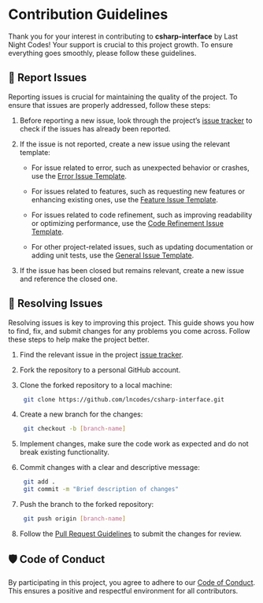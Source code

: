 # Contribution Guidelines
Thank you for your interest in contributing to **csharp-interface** by Last Night Codes! Your support is crucial to this project growth. To ensure everything goes smoothly, please follow these guidelines.

## 📝 Report Issues
Reporting issues is crucial for maintaining the quality of the project. To ensure that issues are properly addressed, follow these steps:

1. Before reporting a new issue, look through the project’s [issue tracker](https://github.com/lncodes/csharp-interface/issues) to check if the issues has already been reported.

2. If the issue is not reported, create a new issue using the relevant template:
   - For issue related to error, such as unexpected behavior or crashes, use the [Error Issue Template](https://github.com/lncodes/.github/blob/master/.github/ISSUE_TEMPLATE/error-issue-template.md).

   - For issues related to features, such as requesting new features or enhancing existing ones, use the [Feature Issue Template](https://github.com/lncodes/.github/blob/master/.github/ISSUE_TEMPLATE/feature-issue-template.md).

   - For issues related to code refinement, such as improving readability or optimizing performance, use the [Code Refinement Issue Template](https://github.com/lncodes/.github/blob/master/.github/ISSUE_TEMPLATE/code-refinement-issue-template.md).

   - For other project-related issues, such as updating documentation or adding unit tests, use the [General Issue Template](https://github.com/lncodes/.github/blob/master/.github/ISSUE_TEMPLATE/general-issue-template.md).

3.  If the issue has been closed but remains relevant, create a new issue and reference the closed one.

## 🔧 Resolving Issues
Resolving issues is key to improving this project. This guide shows you how to find, fix, and submit changes for any problems you come across. Follow these steps to help make the project better.

1. Find the relevant issue in the project [issue tracker](https://github.com/lncodes/csharp-interface/issues).

2. Fork the repository to a personal GitHub account.

3. Clone the forked repository to a local machine:
   ```bash 
    git clone https://github.com/lncodes/csharp-interface.git
   ```

4. Create a new branch for the changes:
   ```bash 
    git checkout -b [branch-name]
   ```

5. Implement changes, make sure the code work as expected and do not break existing functionality.

6. Commit changes with a clear and descriptive message:
   ```bash 
    git add .
    git commit -m "Brief description of changes"
   ```

7. Push the branch to the forked repository:
   ```bash 
    git push origin [branch-name]
   ```
   
8. Follow the [Pull Request Guidelines](https://github.com/lncodes/docs/blob/master/PULL_REQUEST_GUIDELINES.md) to submit the changes for review.

## 🛡️ Code of Conduct
By participating in this project, you agree to adhere to our [Code of Conduct](https://github.com/lncodes/.github/blob/master/CODE_OF_CONDUCT.md). This ensures a positive and respectful environment for all contributors.